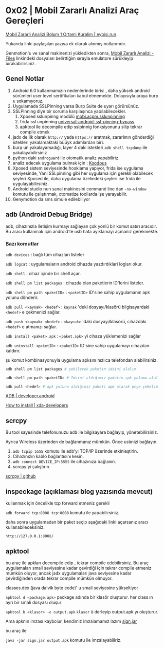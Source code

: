 # 0x02 | Mobil Zararlı Analizi Araç Gereçleri

[Mobil Zararli Analizi Bolum 1 Ortami Kuralim | eybisi.run](https://eybisi.run/Mobil-Zararli-Analizi-Bolum-1-Ortami-Kuralim)

Yukarıda linki paylaşılan yazıya ek olarak alınmış notlarımdır.

Genmotion'u ve sanal makinenizi yükledikten sonra, [Mobil Zararlı Analizi - Files](https://drive.google.com/drive/u/0/folders/1azAtKQNv476LzxJjN60jRGz7MWNkVWj7)
linkindeki dosyaları belirttiğim sırayla emulatore sürükleyip bırakabilirsiniz.

## Genel Notlar
1. Android 6.0 kullanmamızın nedenlerinde birisi , daha yüksek android sürümleri user level sertifikaları kabul etmemekte. Dolayısıyla araya burp u sokamıyoruz.
2. Uygulamada SSLPinning varsa Burp Suite de uyarı görürsünüz.
3. SSLPinning diye bir sorunla karşılaşınca yapılabilecekler.
   1. Xposed sslunpinng modülü [mobi.acpm.sslunpinning](https://repo.xposed.info/module/mobi.acpm.sslunpinning)
   2. frida ssl unpinning [universal-android-ssl-pinning-bypass](https://techblog.mediaservice.net/2018/11/universal-android-ssl-pinning-bypass-2/)
   3. apktool ile decompile edip sslpinnig fonksiyonunu silip tekrar compile etmek
4. jadx de ilk olarak `http://` yada `https://` aratmak, zararlının gönderdiği istekleri yakalamaktaki büüyk adımlardan biri.
5. burp un yakalayamadığı, layer 4 daki istekleri `adb shell tcpdump` ile yakalayabilirsiniz
6. python daki `androguard` ile otomatik analiz yapabiliriz.
7. analiz edecek uygulama bulmak için : [Koodous](https://koodous.com/)
8. Xposed sistem seviyesinde hooklama yapıyor, frida ise uygulama seviyesinde, Yani SSLpinning gibi her uygulama için gerekli olabilecek şeyleri Xposed ile,
daha uygulama özelindeki şeyleri ise frida ile uygulayabilirsiniz.
9. Android studio nun sanal makinesini command line dan `-no-window` komutu ile çalıştırmak, otomatize toollarda işe yarayabilir.
10. Genymotion da sms simule edilebiliyor


## adb (Android Debug Bridge)
adb, cihazınızla iletişim kurmayı sağlayan çok yönlü bir komut satırı aracıdır.
Bu aracı kullanmak için android'te usb hata ayıklamayı açmanız gerekmekte.

### Bazı komutlar

`adb devices` : bağlı tüm cihazları listeler

`adb logcat` : uygulamaların android cihazda yazdırdıklari logları okur.

`adb shell` : cihaz içinde bir shell açar.

`adb shell pm list packages` : cihazda olan paketlerin ID'lerini listeler.

`adb shell pm path <paketID>` : `<paketID>` ID'sine sahip uygulamanın apk yolunu dönderir.

`adb pull <kaynak> <hedef>` : `kaynak` 'deki dosyayı/klasörü bilgisayardaki `<hedef>` e çekmenizi sağlar.

`adb push <kaynak> <hedef>` : `<kaynak>` 'daki dosyayı/klasörü,  cihazdaki `<hedef>` e atmanızı sağlar.

`adb install <paket>.apk` : `<paket.apk>` yi cihaza yüklemenizi sağlar

`adb uninstall <paketID>` : `<paketID>` ID'sine sahip uygulamayı cihazdan kaldırır.


şu komut kombinasyonuyla  uygulama apksını hızlıca telefondan alabilirsiniz.
```bash
adb shell pm list packages # çekilecek paketin idsini alalım

adb shell pm path <paketID> # Idsini aldığımız paketin apk yolunu alalım.

adb pull <hedef> # apk yolunu aldığımız paketi apk olarak pcye çekelim
```

[ADB | developer.android](https://developer.android.com/studio/command-line/adb)

[How to install | xda-developers ](https://www.xda-developers.com/install-adb-windows-macos-linux/)

## scrcpy

Bu tool sayesinde telefonunuzu adb ile bilgisayara bağlayıp, yönetebilirsiniz.

Ayrıca Wireless üzerinden de bağlanmanız mümkün.
Önce usbnizi bağlayın.
1. `adb tcpip 5555` komutu ile adb'yi TCP/IP üzerinde etkinleştirin.
2. Cihazınızın kablo bağlantısını kesin.
3. `adb connect DEVICE_IP:5555` ile cihazınıza bağlanın.
4. scrcpy'yi çalıştırın.

[scrcpy | github](https://github.com/Genymobile/scrcpy)


## inspeckage (açıklaması blog yazısında mevcut)
kullanmak için öncelikle tcp forward etmeniz gerekli

`adb forward tcp:8008 tcp:8008` komutu ile yapabilirsiniz.

daha sonra uygulamadan bir paket seçip aşağıdaki linki açarsanız aracı kullanabileceksiniz.

`http://127.0.0.1:8008/`



## apktool
bu araç ile apkları decompile edip , tekrar compile edebilirsiniz.
Bu araç uygulamaları smali seviyesine kadar çevirdiği için tekrar compile etmeniz mümkün oluyor, ancak jadx uygulamaları
java seviyesine kadar çevirdiğinden orada tekrar compile mümkün olmuyor.

classes.dex (java dalvik byte code)' u smali seviyesine yükseltiyor

`apktool d <package.apk>` package adında bir klasör oluşturur. her class ın ayrı bir smali dosyası oluşur

`apktool b <klasor> -o output.apk`  `klasor` ü derleyip output.apk yı oluşturur.

Ama apknın imzası kaybolur, kendimiz imzalamamız lazım
[sign.jar](https://github.com/appium/sign/releases)

bu araç ile

`java -jar sign.jar output.apk` komutu ile imzalayabiliriz.


